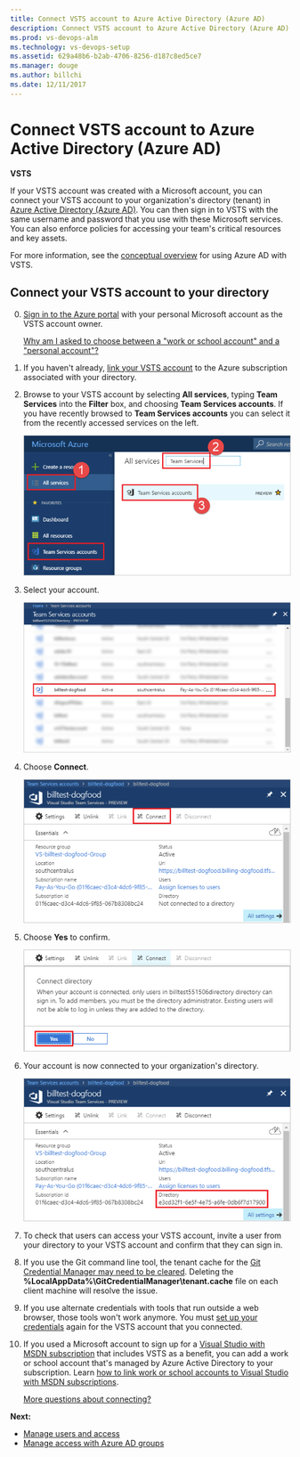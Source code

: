 ```yaml
---
title: Connect VSTS account to Azure Active Directory (Azure AD)
description: Connect VSTS account to Azure Active Directory (Azure AD)
ms.prod: vs-devops-alm
ms.technology: vs-devops-setup
ms.assetid: 629a48b6-b2ab-4706-8256-d187c8ed5ce7
ms.manager: douge
ms.author: billchi
ms.date: 12/11/2017
---
```


#	Connect VSTS account to Azure Active Directory (Azure AD)

**VSTS**

If your VSTS account was created with a Microsoft account, 
you can connect your VSTS account to your 
organization's directory (tenant) in 
[Azure Active Directory (Azure AD)](https://azure.microsoft.com/en-us/documentation/articles/active-directory-whatis/). 
You can then sign in to VSTS with the same username 
and password that you use with these Microsoft services. 
You can also enforce policies for accessing 
your team's critical resources and key assets.

For more information, see the [conceptual overview](access-with-azure-ad.md) for using Azure AD with VSTS.

<a name="ConnectDirectory"></a>
##  Connect your VSTS account to your directory

0.  [Sign in to the Azure portal](https://portal.azure.com/) 
with your personal Microsoft account as the VSTS account owner.

	[Why am I asked to choose between a "work or school account" and a "personal account"?](faq-azure-access.md#ChooseOrgAcctMSAcct)

0.  If you haven't already, 
[link your VSTS account](../billing/set-up-billing-for-your-account-vs.md) 
to the Azure subscription associated with your directory.

0.	Browse to your VSTS account by selecting **All services**, typing **Team Services** into the **Filter** box, and choosing **Team Services accounts**. If you have recently browsed to **Team Services accounts** you can select it from the recently accessed services on the left.

    ![Azure Portal, Team Services accounts](_img/manage-work-access/browse-to-team-services.png)

0. Select your account.

    ![Azure portal, VSTS, select your account](_img/manage-work-access/select-team-services-account.png)

0.	Choose **Connect**.

    ![Configure your account](_img/manage-work-access/azureconfigurevso.png)

0. Choose **Yes** to confirm.

    ![Connect your account](_img/manage-work-access/azureconnectdirectory1.png)

0.	Your account is now connected to your organization's directory.

	![Account is now connected to your directory](_img/manage-work-access/azureconnectdirectory3.png)



0.	To check that users can access your VSTS account, 
invite a user from your directory to your VSTS account 
and confirm that they can sign in.

0.  If you use the Git command line tool, the tenant cache for the [Git Credential 
Manager may need to be cleared](https://github.com/Microsoft/Git-Credential-Manager-for-Windows/blob/master/Docs/Faq.md#q-why-is-gitexe-failing-to-authenticate-after-linkingunlinking-your-visual-studio-team-services-account-from-azure-active-directory).
Deleting the **%LocalAppData%\GitCredentialManager\tenant.cache** file on each client 
machine will resolve the issue.

0.  If you use alternate credentials with tools that run outside a web browser, 
those tools won't work anymore. 
You must [set up your credentials](http://support.microsoft.com/kb/2991274/en-us) 
again for the VSTS account that you connected.

0.	If you used a Microsoft account to sign up for a 
[Visual Studio with MSDN subscription](https://www.visualstudio.com/vs/pricing/) 
that includes VSTS as a benefit, 
you can add a work or school account that's 
managed by Azure Active Directory to your subscription. 
Learn [how to link work or school accounts to Visual Studio with MSDN subscriptions](../billing/link-msdn-subscription-to-organizational-account-vs.md).

	[More questions about connecting?](faq-azure-access.md#faq-connect)

**Next:**

*   [Manage users and access](add-account-users-assign-access-levels.md)
*   [Manage access with Azure AD groups](manage-azure-active-directory-groups-vsts.md)





